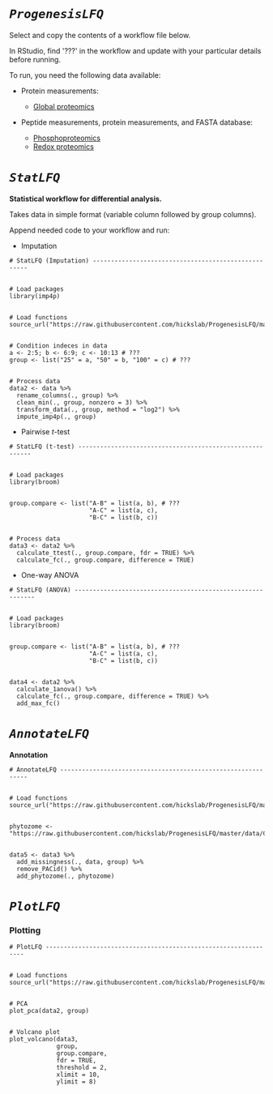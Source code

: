 
# *`ProgenesisLFQ`*

Select and copy the contents of a workflow file below.

In RStudio, find '???' in the workflow and update with your particular details before running.

To run, you need the following data available:

* Protein measurements:
  + [Global proteomics](https://raw.githubusercontent.com/hickslab/ProgenesisLFQ/master/workflow/ProgenesisLFQ_Global_Workflow.R)
  
* Peptide measurements, protein measurements, and FASTA database:
  + [Phosphoproteomics](https://raw.githubusercontent.com/hickslab/ProgenesisLFQ/master/workflow/ProgenesisLFQ_Phospho_Workflow.R)
  + [Redox proteomics](https://raw.githubusercontent.com/hickslab/ProgenesisLFQ/master/workflow/ProgenesisLFQ_Redox_Workflow.R)


# *`StatLFQ`*

**Statistical workflow for differential analysis.**

Takes data in simple format (variable column followed by group columns).

Append needed code to your workflow and run:

* Imputation

```{r}
# StatLFQ (Imputation) ----------------------------------------------------


# Load packages
library(imp4p)


# Load functions 
source_url("https://raw.githubusercontent.com/hickslab/ProgenesisLFQ/master/R/StatLFQ.R")


# Condition indeces in data
a <- 2:5; b <- 6:9; c <- 10:13 # ???
group <- list("25" = a, "50" = b, "100" = c) # ???


# Process data
data2 <- data %>%
  rename_columns(., group) %>%
  clean_min(., group, nonzero = 3) %>%
  transform_data(., group, method = "log2") %>%
  impute_imp4p(., group)
```

* Pairwise *t*-test

```{r}
# StatLFQ (t-test) ---------------------------------------------------------


# Load packages
library(broom)


group.compare <- list("A-B" = list(a, b), # ???
                      "A-C" = list(a, c),
                      "B-C" = list(b, c))


# Process data
data3 <- data2 %>%
  calculate_ttest(., group.compare, fdr = TRUE) %>%
  calculate_fc(., group.compare, difference = TRUE)
```

* One-way ANOVA

```{r}
# StatLFQ (ANOVA) -----------------------------------------------------------


# Load packages
library(broom)


group.compare <- list("A-B" = list(a, b), # ???
                      "A-C" = list(a, c),
                      "B-C" = list(b, c))


data4 <- data2 %>%
  calculate_1anova() %>%
  calculate_fc(., group.compare, difference = TRUE) %>%
  add_max_fc()
```


# *`AnnotateLFQ`*

**Annotation**


```{r}
# AnnotateLFQ -------------------------------------------------------------


# Load functions
source_url("https://raw.githubusercontent.com/hickslab/ProgenesisLFQ/master/R/AnnotateLFQ.R")


phytozome <- "https://raw.githubusercontent.com/hickslab/ProgenesisLFQ/master/data/Creinhardtii_281_v5.5.annotation_info.txt"


data5 <- data3 %>%
  add_missingness(., data, group) %>%
  remove_PACid() %>%
  add_phytozome(., phytozome)
```


# *`PlotLFQ`*

### **Plotting**

```{r}
# PlotLFQ ----------------------------------------------------------------


# Load functions 
source_url("https://raw.githubusercontent.com/hickslab/ProgenesisLFQ/master/R/PlotLFQ.R")


# PCA
plot_pca(data2, group)


# Volcano plot
plot_volcano(data3,
             group,
             group.compare,
             fdr = TRUE,
             threshold = 2,
             xlimit = 10,
             ylimit = 8)
```

